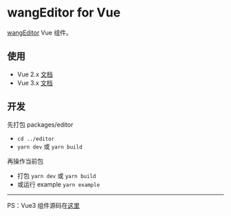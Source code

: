 # wangEditor for Vue

[wangEditor](https://www.wangeditor.com/v5/) Vue 组件。

## 使用

- Vue 2.x [文档](https://www.wangeditor.com/v5/guide/for-frame.html#vue2)
- Vue 3.x [文档](https://www.wangeditor.com/v5/guide/for-frame.html#vue3)

## 开发

先打包 packages/editor
  - `cd ../editor`
  - `yarn dev` 或 `yarn build`

再操作当前包
  - 打包 `yarn dev` 或 `yarn build`
  - 或运行 example `yarn example`

---

PS：Vue3 组件源码在[这里](https://github.com/wangeditor-team/wangEditor-for-vue3)
